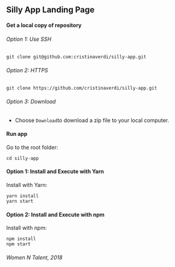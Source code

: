 Silly App Landing Page
---

#### Get a local copy of repository

###### Option 1: Use SSH

```
git clone git@github.com:cristinaverdi/silly-app.git
```
###### Option 2: HTTPS

```
git clone https://github.com/cristinaverdi/silly-app.git
```
###### Option 3: Download
- Choose  `Download`to download a zip file to your local computer.


#### Run app
Go to the root folder: 
```
cd silly-app
```
#### Option 1: Install and Execute with Yarn
Install with Yarn:  
```
yarn install
yarn start
```

#### Option 2: Install and Execute with npm
Install with npm:  
```
npm install
npm start
```
###### Women N Talent, 2018